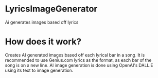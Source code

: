 # LyricsImageGenerator
Ai generates images based off lyrics

# How does it work?
Creates AI generated images based off each lyrical bar in a song. It is recommended to use Genius.com lyrics as the format, as each bar of the song is on a new line.
AI image generation is done using OpenAI's DALL.E using its text to image generation.
